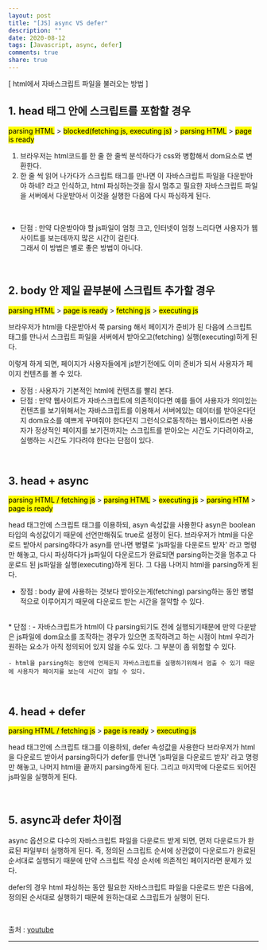 ```yaml
---
layout: post
title: "[JS] async VS defer"
description: ""
date: 2020-08-12
tags: [Javascript, async, defer]
comments: true
share: true
---
```


[ html에서 자바스크립트 파일을 불러오는 방법 ]

## 1. head 태그 안에 스크립트를 포함할 경우

<mark>parsing HTML</mark> > <mark>blocked(fetching js, executing js)</mark> > <mark>parsing HTML</mark> > <mark>page is ready</mark>

1) 브라우저는 html코드를 한 줄 한 줄씩 분석하다가 css와 병합해서 dom요소로 변환한다.
2) 한 줄 씩 읽어 나가다가 스크립트 태그를 만나면 이 자바스크립트 파일을 다운받아야 하네? 라고 인식하고, html 파싱하는것을 잠시 멈추고 필요한 자바스크립트 파일을 서버에서 다운받아서 이것을 실행한 다음에 다시 파싱하게 된다.
<br>

* 단점 : 만약 다운받아야 할 js파일이 엄청 크고, 인터넷이 엄청 느리다면 사용자가 웹사이트를 보는데까지 많은 시간이 걸린다.<br>
그래서 이 방법은 별로 좋은 방법이 아니다.

<br>

## 2. body 안 제일 끝부분에 스크립트 추가할 경우
<mark>parsing HTML</mark> > <mark>page is ready</mark> > <mark>fetching js</mark> > <mark>executing js</mark>

브라우저가 html을 다운받아서 쭉 parsing 해서 페이지가 준비가 된 다음에 스크립트 태그를 만나서 스크립트 파일을 서버에서 받아오고(fetching) 실행(executing)하게 된다.

이렇게 하게 되면, 페이지가 사용자들에게 js받기전에도 이미 준비가 되서 사용자가 페이지 컨텐츠를 볼 수 있다.

* 장점 : 사용자가 기본적인 html에 컨텐츠를 빨리 본다.
* 단점 : 만약 웹사이트가 자바스크립트에 의존적이다면 
예를 들어 사용자가 의미있는 컨텐츠를 보기위해서는 자바스크립트를 이용해서 서버에있는 데이터를 받아온다던지 dom요소를 예쁘게 꾸며줘야 한다던지 그런식으로동작하는 웹사이트라면 사용자가 정상적인 페이지를 보기전까지는 스크립트를 받아오는 시간도 기다려야하고, 실행하는 시간도 기다려야 한다는 단점이 있다.

<br>

## 3. head + async
<mark>parsing HTML / fetching js</mark> > <mark>parsing HTML</mark> > <mark>executing js</mark> > <mark>parsing HTM</mark> > <mark>page is ready</mark>

head 태그안에 스크립트 태그를 이용하되, asyn 속성값을 사용한다
asyn은 boolean타입의 속성값이기 때문에 선언만해줘도 true로 설정이 된다.
브라우저가 html을 다운로드 받아서 parsing하다가 asyn를 만나면 병렬로 'js파일을 다운로드 받자' 라고 명령만 해놓고,
다시 파싱하다가 js파일이 다운로드가 완료되면 parsing하는것을 멈추고 다운로드 된 js파일을 실행(executing)하게 된다.
그 다음 나머지 html을 parsing하게 된다.

* 장점 : body 끝에 사용하는 것보다 받아오는게(fetching) parsing하는 동안 병렬적으로 이루어지기 때문에 다운로드 받는 시간을 절약할 수 있다.
<br>
* 단점 : 
    - 자바스크립트가 html이 다 parsing되기도 전에 실행되기때문에 만약 다운받은 js파일에 dom요소를 조작하는 경우가 있으면 조작하려고 하는 시점이 html 우리가 원하는 요소가 아직 정의되어 있지 않을 수도 있다. 그 부분이 좀 위험할 수 있다.

    - html을 parsing하는 동안에 언제든지 자바스크립트를 실행하기위해서 멈출 수 있기 때문에 사용자가 페이지를 보는데 시간이 걸릴 수 있다.

<br>

## 4. head + defer
<mark>parsing HTML / fetching js</mark> > <mark>page is ready</mark> > <mark>executing js</mark>

head 태그안에 스크립트 태그를 이용하되, defer 속성값을 사용한다
브라우저가 html을 다운로드 받아서 parsing하다가 defer를 만나면 'js파일을 다운로드 받자' 라고 명령만 해놓고, 나머지 html을 끝까지 parsing하게 된다. 그리고 마지막에 다운로드 되어진 js파일을 실행하게 된다.

<br>

## 5. async과 defer 차이점
async 옵션으로 다수의 자바스크립트 파일을 다운로드 받게 되면, 먼저 다운로드가 완료된 파일부터 실행하게 된다. 즉, 정의된 스크립트 순서에 상관없이 다운로드가 완료된 순서대로 실행되기 때문에 만약 스크립트 작성 순서에 의존적인 페이지라면 문제가 있다.

defer의 경우 html 파싱하는 동안 필요한 자바스크립트 파일을 다운로드 받은 다음에, 정의된 순서대로 실행하기 때문에 원하는대로 스크립트가 실행이 된다.


<br>

<p class="reference-txt">출처 : 
    <a href="https://www.youtube.com/watch?v=tJieVCgGzhs&feature=share" target="_blankd">youtube</a>
</p>

--- 
